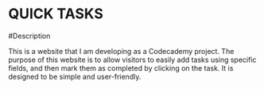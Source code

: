 QUICK TASKS
============
#Description

This is a website that I am developing as a Codecademy project. The purpose of this website is to allow visitors to easily add tasks using specific fields, and then mark them as completed by clicking on the task. It is designed to be simple and user-friendly.